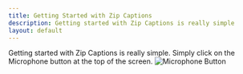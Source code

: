 ```yaml
---
title: Getting Started with Zip Captions
description: Getting started with Zip Captions is really simple
layout: default
---
```


Getting started with Zip Captions is really simple. Simply click on the Microphone button at the top of the screen.
![Microphone Button](/assets/Mic_Button.jpg)

